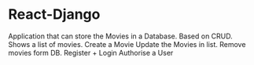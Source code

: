 # React-Django
Application that can store the Movies in a Database. Based on CRUD.
Shows a list of movies.
Create a Movie
Update the Movies in list.
Remove movies form DB.
Register + Login
Authorise a User
